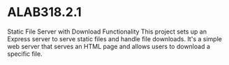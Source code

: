 # ALAB318.2.1
Static File Server with Download Functionality
This project sets up an Express server to serve static files and handle file downloads. It's a simple web server that serves an HTML page and allows users to download a specific file.